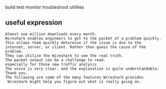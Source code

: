 build
test
monitor
troubleshoot
utilities


## useful expression

	Almost one million downloads every month.
	Wireshark enables engineers to get to the packet of a problem quickly.
	This allows them quickly determine if the issue is due to the internet, server, or client. Rather than guess the cause of the problem.
	They can utilize the Wireshark to see the real truth.
	The packet output can be a challenge to read.
	especially for those new traffic analysis
	The voice is very clear, and the explanation is quite understandable. Thank you.
	The following are some of the many features Wireshark provides
	 Wireshark might help you figure out what is really going on.